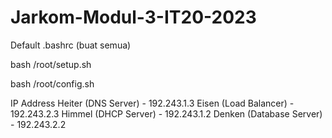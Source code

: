 # Jarkom-Modul-3-IT20-2023

Default .bashrc (buat semua)

bash /root/setup.sh

bash /root/config.sh

IP Address
Heiter (DNS Server) - 192.243.1.3
Eisen (Load Balancer) - 192.243.2.3
Himmel (DHCP Server) - 192.243.1.2
Denken (Database Server) - 192.243.2.2
